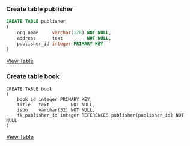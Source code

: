 ### Create table publisher

```sql
CREATE TABLE publisher
(
    org_name     varchar(128) NOT NULL,
    address      text         NOT NULL,
    publisher_id integer PRIMARY KEY
)
```
[View Table](./%236_One_To_Many_Relationships.md#publisher-table)

### Create table book

```postgresql
CREATE TABLE book
(
    book_id integer PRIMARY KEY,
    title   text        NOT NULL,
    isbn    varchar(32) NOT NULL,
    fk_publisher_id integer REFERENCES publisher(publisher_id) NOT NULL 
)
```
[View Table](%236_One_To_Many_Relationships.md#book-table)
